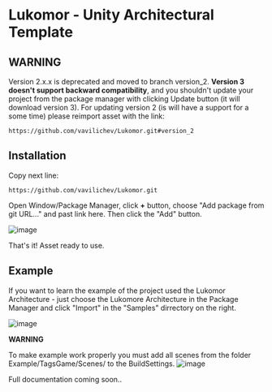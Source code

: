 # Lukomor - Unity Architectural Template

## WARNING
Version 2.x.x is deprecated and moved to branch version_2. **Version 3 doesn't support backward compatibility**, and you shouldn't update your project from the package manager with clicking Update button (it will download version 3). For updating version 2 (is will have a support for a some time) please reimport asset with the link:

```
https://github.com/vavilichev/Lukomor.git#version_2
```

## Installation

Copy next line:

```
https://github.com/vavilichev/Lukomor.git
```

Open Window/Package Manager, click **+** button, choose "Add package from git URL..." and past link here. Then click the "Add" button.

![image](https://user-images.githubusercontent.com/22970240/166225114-30e8cb9d-0b20-44cd-9e7d-d2e13cabd40e.png)

That's it! Asset ready to use.

## Example

If you want to learn the example of the project used the Lukomor Architecture - just choose the Lukomore Architecture in the Package Manager and click "Import" in the "Samples" dirrectory on the right.

![image](https://user-images.githubusercontent.com/22970240/166225335-f83cbda1-193c-44cd-8518-0a721a3a436c.png)

**WARNING**

To make example work properly you must add all scenes from the folder Example/TagsGame/Scenes/ to the BuildSettings.
![image](https://user-images.githubusercontent.com/22970240/208266184-7ef2c78e-2337-45b6-8afc-f39cc1597852.png)

Full documentation coming soon..
